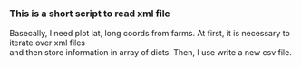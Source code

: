 ### This is a short script to read xml file

<p>
    Basecally, I need plot lat, long coords from farms. At first, it is necessary to iterate over xml files <br>
    and then store information in array of dicts. Then, I use write a new csv file.
</p>
